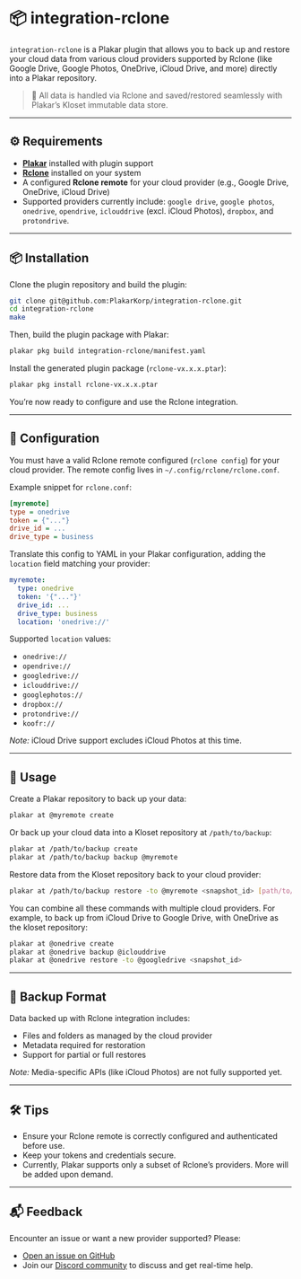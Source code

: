 # 📦 integration-rclone

`integration-rclone` is a Plakar plugin that allows you to back up and restore your cloud data from various cloud providers supported by Rclone (like Google Drive, Google Photos, OneDrive, iCloud Drive, and more) directly into a Plakar repository.

> 🔐 All data is handled via Rclone and saved/restored seamlessly with Plakar’s Kloset immutable data store.

---

## ⚙️ Requirements

* [**Plakar**](https://github.com/PlakarKorp/plakar) installed with plugin support
* [**Rclone**](https://rclone.org/install/) installed on your system
* A configured **Rclone remote** for your cloud provider (e.g., Google Drive, OneDrive, iCloud Drive)
* Supported providers currently include: `google drive`, `google photos`, `onedrive`, `opendrive`, `iclouddrive` (excl. iCloud Photos), `dropbox`, and `protondrive`.

---

## 📦 Installation

Clone the plugin repository and build the plugin:

```bash
git clone git@github.com:PlakarKorp/integration-rclone.git
cd integration-rclone
make
```

Then, build the plugin package with Plakar:

```bash
plakar pkg build integration-rclone/manifest.yaml
```

Install the generated plugin package (`rclone-vx.x.x.ptar`):

```bash
plakar pkg install rclone-vx.x.x.ptar
```

You’re now ready to configure and use the Rclone integration.

---

## 🔧 Configuration

You must have a valid Rclone remote configured (`rclone config`) for your cloud provider. The remote config lives in `~/.config/rclone/rclone.conf`.

Example snippet for `rclone.conf`:

```ini
[myremote]
type = onedrive
token = {"..."}
drive_id = ...
drive_type = business
```

Translate this config to YAML in your Plakar configuration, adding the `location` field matching your provider:

```yaml
myremote:
  type: onedrive
  token: '{"..."}'
  drive_id: ...
  drive_type: business
  location: 'onedrive://'
```

Supported `location` values:

* `onedrive://`
* `opendrive://`
* `googledrive://`
* `iclouddrive://`
* `googlephotos://`
* `dropbox://`
* `protondrive://`
* `koofr://`

*Note:* iCloud Drive support excludes iCloud Photos at this time.

---

## 🚀 Usage

Create a Plakar repository to back up your data:

```bash
plakar at @myremote create
```

Or back up your cloud data into a Kloset repository at `/path/to/backup`:

```bash
plakar at /path/to/backup create
plakar at /path/to/backup backup @myremote
```

Restore data from the Kloset repository back to your cloud provider:

```bash
plakar at /path/to/backup restore -to @myremote <snapshot_id> [path/to/file]
```

You can combine all these commands with multiple cloud providers. For example, to back up from iCloud Drive to Google Drive, with OneDrive as the kloset repository:

```bash
plakar at @onedrive create
plakar at @onedrive backup @iclouddrive
plakar at @onedrive restore -to @googledrive <snapshot_id>
```
---

## 📂 Backup Format

Data backed up with Rclone integration includes:

* Files and folders as managed by the cloud provider
* Metadata required for restoration
* Support for partial or full restores

*Note:* Media-specific APIs (like iCloud Photos) are not fully supported yet.

---

## 🛠️ Tips

* Ensure your Rclone remote is correctly configured and authenticated before use.
* Keep your tokens and credentials secure.
* Currently, Plakar supports only a subset of Rclone’s providers. More will be added upon demand.

---

## 📬 Feedback

Encounter an issue or want a new provider supported? Please:

* [Open an issue on GitHub](https://github.com/PlakarKorp/plakar/issues/new?title=Rclone%20integration%20issue)
* Join our [Discord community](https://discord.gg/uuegtnF2Q5) to discuss and get real-time help.
